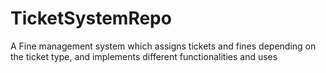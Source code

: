 # TicketSystemRepo
A Fine management system which assigns tickets and fines depending on the ticket type, and implements different functionalities and uses
